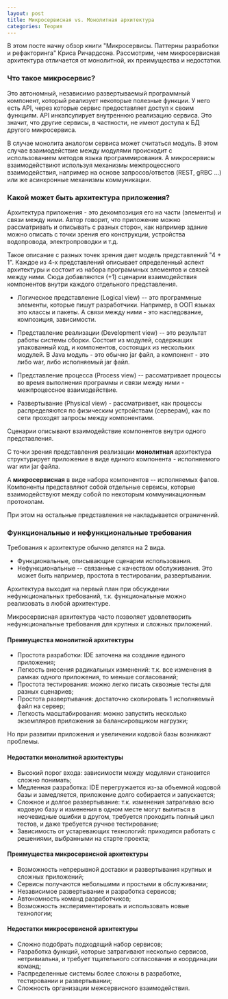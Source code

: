 ```yaml
---
layout: post
title: Микросервисная vs. Монолитная архитектура
categories: Теория
---
```


В этом посте начну обзор книги "Микросервисы. Паттерны разработки и рефакторинга" Криса Ричардсона.
Рассмотрим, чем микросервисная архитектура отличается от монолитной, их преимущества и недостатки.

### Что такое микросервис?

Это автономный, независимо развертываемый программный компонент, который реализует некоторые полезные функции.
У него есть API, через которые сервис предоставляет доступ к своим функциям. API инкапсулирует внутреннюю реализацию 
сервиса. Это значит, что другие сервисы, в частности, не имеют доступа к БД другого микросервиса.

В случае монолита аналогом сервиса может считаться модуль. В этом случае взаимодействие между модулями происходит с 
использованием методов языка программирования. А микросервисы взаимодействиют используя механизмы межпроцессного 
взаимодействия, например на основе запросов/ответов (REST, gRBC ...) или же aсинхронные механизмы коммуникации.

### Какой может быть архитектура приложения?

Архитектура приложения - это декомпозиция его на части (элементы) и связи между ними.
Автор говорит, что приложение можно рассматривать и описывать с разных сторон, как например здание можно описать с 
точки зрения его конструкции, устройства водопровода, электропроводки и т.д.

Такое описание с разных точек зрения дает модель представлений "4 + 1".
Каждое из 4-х представлений описывает определенный аспект архитектуры и состоит из набора программных элементов и 
связей между ними. Сюда добавляются (+1) сценарии взаимодействия компонентов внутри каждого отдельного представления.

- Логическое представление (Logical view) -- это программные элементы, которые пишут разработчики. 
  Например, в ООП языках это классы и пакеты. А связи между ними - это наследование, композиция, зависимости.


- Представление реализации (Development view) -- это результат работы системы сборки. Состоит из 
  модулей, содержащих упакованный код, и компонентов, состоящих из 
  нескольких модулей. В Java модуль - это обычно jar файл, а компонент - это либо war, либо исполняемый jar файл.


- Представление процесса (Process view) -- рассматривает процессы во время выполнения программы и связи между ними - 
  межпроцессное взаимодействие.


- Развертывание (Physical view) - рассматривает, как процессы распределяются по физическим устройствам (серверам), 
  как по сети проходят запросы между компонентами.

Сценарии описывают взаимодействие компонентов внутри одного представления. 


С точки зрения представления реализации **монолитная** архитектура структурирует приложение в виде единого компонента -
исполняемого war или jar файла.

А **микросервисная** в виде набора компонентов -- исполняемых фалов. Компоненты представляют собой отдельные сервисы, 
которые взаимодействуют между собой по некоторым коммуникационным протоколам.

При этом на остальные представления не накладывается ограничений.

### Функциональные и нефункциональные требования

Требования к архитектуре обычно делятся на 2 вида. 

 - Функциональные, описывающие сценарии использования.
 - Нефункциональные -- связанные с качеством обслуживания. Это может быть например, простота в тестировании, 
развертывании.

Архитектура выходит на первый план при обсуждении нефункциональных требований, т.к. функциональные можно 
реализовать в любой архитектуре. 

Микросервисная архитектура часто позволяет удовлетворить нефункциональные требования 
для крупных и сложных приложений.

#### Преимущества монолитной архитектуры
- Простота разработки: IDE заточена на создание единого приложения;
- Легкость внесения радикальных изменений: т.к. все изменения в рамках одного приложения, то меньше согласований;
- Простота тестирования: можно легко писать сквозные тесты для разных сценариев;
- Простота развертывания: достаточно скопировать 1 исполняемый файл на сервер;
- Легкость масштабирования: можно запустить несколько экземпляров приложения за балансировщиком нагрузки;

Но при развитии приложения и увеличении кодовой базы возникают проблемы.

#### Недостатки монолитной архитектуры
- Высокий порог входа: зависимости между модулями становится сложно понимать;
- Медленная разработка: IDE перегружается из-за объемной кодовой базы и замедляется, приложение долго собирается и 
  запускается;
- Сложное и долгое развертывание: т.к. изменения затрагиваю всю кодовую базу и изменения в одном месте могут 
  вылиться в неочевидные ошибки в другом, требуется проходить полный цикл тестов, и даже требуется ручное 
  тестирование;
- Зависимость от устаревающих технологий: приходится работать с решениями, выбранными на старте проекта;

#### Преимущества микросервисной архитектуры
- Возможность непрерывной доставки и развертывания крупных и сложных приложений;
- Сервисы получаются небольшими и простыми в обслуживании;
- Независимое развертывание и разработка сервисов;
- Автономность команд разработчиков;
- Возможность экспериментировать и использовать новые технологии;


#### Недостатки микросервисной архитектуры
- Сложно подобрать подходящий набор сервисов;
- Разработка функций, которые затрагивают несколько сервисов, нетривиальна, и требует тщательного согласования и 
  координации команд;
- Распределенные системы более сложны в разработке, тестировании и развертывании;
- Сложность организации межсервисного взаимодействия.